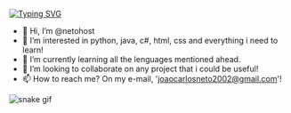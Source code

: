 [![Typing SVG](https://readme-typing-svg.herokuapp.com/?color=F73BE0&size=35&center=true&vCenter=true&width=1000&lines=Olá,+Meu+Nome+é+João+Neto;+:%29)](https://git.io/typing-svg)


  <p>

- 👋 Hi, I’m @netohost
- 👀 I’m interested in python, java, c#, html, css and everything i need to learn!
- 🌱 I’m currently learning all the lenguages mentioned ahead.
- 💞️ I’m looking to collaborate on any project that i could be useful!
- 📫 How to reach me? On my e-mail, 'joaocarlosneto2002@gmail.com'! 

<!---
netohost/netohost is a ✨ special ✨ repository because its `README.md` (this file) appears on your GitHub profile.
You can click the Preview link to take a look at your changes.
--->

![snake gif](https://github.com/netohost/netohost/blob/output/github-contribution-grid-snake.svg)
